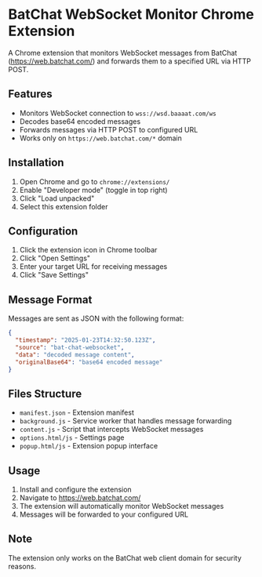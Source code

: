# BatChat WebSocket Monitor Chrome Extension

A Chrome extension that monitors WebSocket messages from BatChat (https://web.batchat.com/) and forwards them to a specified URL via HTTP POST.

## Features

- Monitors WebSocket connection to `wss://wsd.baaaat.com/ws`
- Decodes base64 encoded messages
- Forwards messages via HTTP POST to configured URL
- Works only on `https://web.batchat.com/*` domain

## Installation

1. Open Chrome and go to `chrome://extensions/`
2. Enable "Developer mode" (toggle in top right)
3. Click "Load unpacked"
4. Select this extension folder

## Configuration

1. Click the extension icon in Chrome toolbar
2. Click "Open Settings"
3. Enter your target URL for receiving messages
4. Click "Save Settings"

## Message Format

Messages are sent as JSON with the following format:

```json
{
  "timestamp": "2025-01-23T14:32:50.123Z",
  "source": "bat-chat-websocket",
  "data": "decoded message content",
  "originalBase64": "base64 encoded message"
}
```

## Files Structure

- `manifest.json` - Extension manifest
- `background.js` - Service worker that handles message forwarding
- `content.js` - Script that intercepts WebSocket messages
- `options.html/js` - Settings page
- `popup.html/js` - Extension popup interface

## Usage

1. Install and configure the extension
2. Navigate to https://web.batchat.com/
3. The extension will automatically monitor WebSocket messages
4. Messages will be forwarded to your configured URL

## Note

The extension only works on the BatChat web client domain for security reasons.